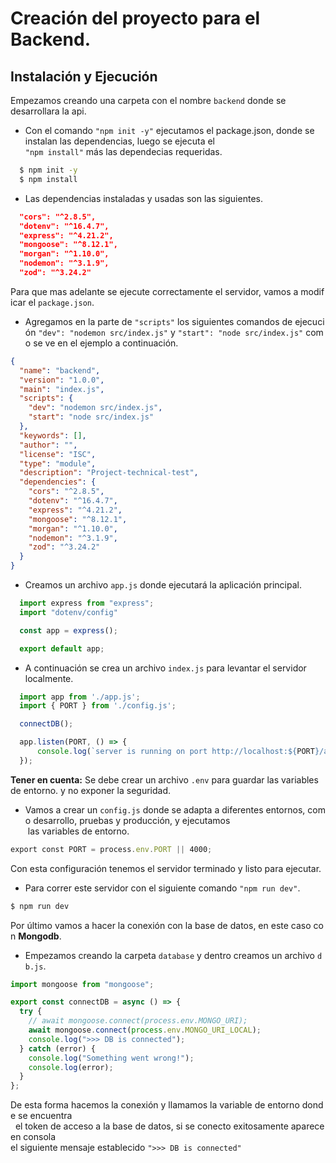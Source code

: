 # Creación del proyecto para el Backend.

## Instalación y Ejecución

Empezamos creando una carpeta con el nombre `backend` donde se desarrollara la api.

* Con el comando `"npm init -y"` ejecutamos el package.json, donde se instalan las dependencias, luego se ejecuta el <br> `"npm install"` más las dependecias requeridas.

```bash
  $ npm init -y
  $ npm install
```

* Las dependencias instaladas y usadas son las siguientes.

```package.json
  "cors": "^2.8.5",
  "dotenv": "^16.4.7",
  "express": "^4.21.2",
  "mongoose": "^8.12.1",
  "morgan": "^1.10.0",
  "nodemon": "^3.1.9",
  "zod": "^3.24.2"
```
Para que mas adelante se ejecute correctamente el servidor, vamos a modificar el `package.json`.

* Agregamos en la parte de `"scripts"` los siguientes comandos de ejecución `"dev": "nodemon src/index.js"` y `"start": "node src/index.js"` como se ve en el ejemplo a continuación.

```package.json
{
  "name": "backend",
  "version": "1.0.0",
  "main": "index.js",
  "scripts": {
    "dev": "nodemon src/index.js",
    "start": "node src/index.js"
  },
  "keywords": [],
  "author": "",
  "license": "ISC",
  "type": "module",
  "description": "Project-technical-test",
  "dependencies": {
    "cors": "^2.8.5",
    "dotenv": "^16.4.7",
    "express": "^4.21.2",
    "mongoose": "^8.12.1",
    "morgan": "^1.10.0",
    "nodemon": "^3.1.9",
    "zod": "^3.24.2"
  }
}
```
* Creamos un archivo `app.js` donde ejecutará la aplicación principal.

```javascript
  import express from "express";
  import "dotenv/config"

  const app = express();

  export default app;
```

* A continuación se crea un archivo `index.js` para levantar el servidor localmente.

```javascript
  import app from './app.js';
  import { PORT } from './config.js';

  connectDB();

  app.listen(PORT, () => {
      console.log(`server is running on port http://localhost:${PORT}/api/products`);
  });
```

**Tener en cuenta:** Se debe crear un archivo `.env` para guardar las variables de entorno. y no exponer la seguridad.

* Vamos a crear un `config.js` donde se adapta a diferentes entornos, como desarrollo, pruebas y producción, y ejecutamos <br> las variables de entorno.

```javascript
export const PORT = process.env.PORT || 4000;
```

Con esta configuración tenemos el servidor terminado y listo para ejecutar.

* Para correr este servidor con el siguiente comando `"npm run dev"`.

```javascript
$ npm run dev
```

Por último vamos a hacer la conexión con la base de datos, en este caso con **Mongodb**.
* Empezamos creando la carpeta `database` y dentro creamos un archivo `db.js`.

```javascript
import mongoose from "mongoose";

export const connectDB = async () => {
  try {
    // await mongoose.connect(process.env.MONGO_URI);
    await mongoose.connect(process.env.MONGO_URI_LOCAL);
    console.log(">>> DB is connected");
  } catch (error) {
    console.log("Something went wrong!");
    console.log(error);
  }
};
```

De esta forma hacemos la conexión y llamamos la variable de entorno donde se encuentra <br> 
el token de acceso a la base de datos, si se conecto exitosamente aparece en consola <br> 
el siguiente mensaje establecido `">>> DB is connected"`
